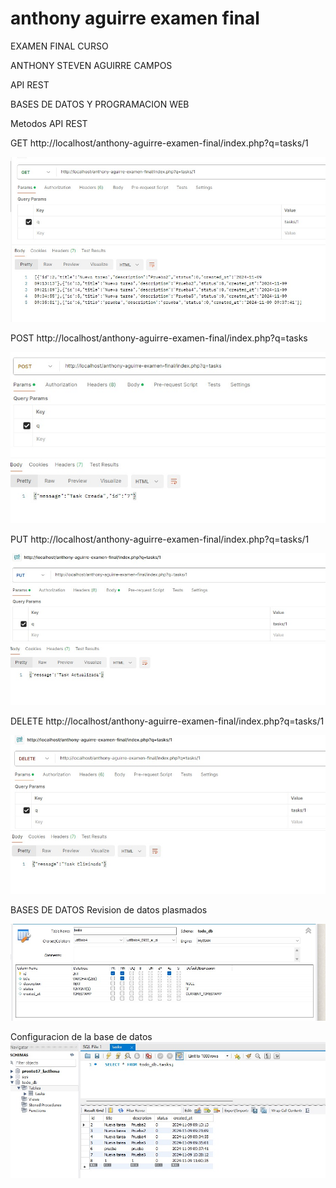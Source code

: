# anthony aguirre examen final
EXAMEN FINAL CURSO

ANTHONY STEVEN AGUIRRE CAMPOS

API REST

BASES DE DATOS Y PROGRAMACION WEB



Metodos API REST

GET
http://localhost/anthony-aguirre-examen-final/index.php?q=tasks/1

![Imagen de ejemplo](imagenes2/todos.jpeg)


POST
http://localhost/anthony-aguirre-examen-final/index.php?q=tasks


![Imagen de ejemplo](imagenes2/creada.jpeg)


PUT
http://localhost/anthony-aguirre-examen-final/index.php?q=tasks/1


![Imagen de ejemplo](imagenes2/actualizada.jpeg)

DELETE
http://localhost/anthony-aguirre-examen-final/index.php?q=tasks/1

![Imagen de ejemplo](imagenes2/eliminada.jpeg)



BASES DE DATOS
Revision de datos plasmados

![Imagen de ejemplo](imagenes2/base1.jpeg)

Configuracion de la base de datos
![Imagen de ejemplo](imagenes2/base2.jpeg)
